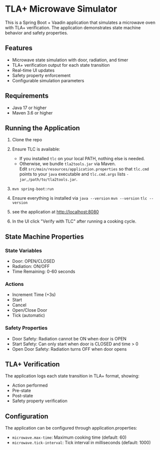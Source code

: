 # TLA+ Microwave Simulator

This is a Spring Boot + Vaadin application that simulates a microwave oven with TLA+ verification. The application demonstrates state machine behavior and safety properties.

## Features

- Microwave state simulation with door, radiation, and timer
- TLA+ verification output for each state transition
- Real-time UI updates
- Safety property enforcement
- Configurable simulation parameters

## Requirements

- Java 17 or higher
- Maven 3.6 or higher

## Running the Application

1. Clone the repo

2. Ensure TLC is available:
   - If you installed `tlc` on your local PATH, nothing else is needed.
   - Otherwise, we bundle `tla2tools.jar` via Maven.  
     Edit `src/main/resources/application.properties` so that
     `tlc.cmd` points to your `java` executable and
     `tlc.cmd.args` lists `-jar,/path/to/tla2tools.jar`.

3. `mvn spring-boot:run`

4. Ensure everything is installed via
`java --version`
`mvn --version`
`tlc --version`

5. see the application at [http://localhost:8080](http://localhost:8080)

6. In the UI click "Verify with TLC" after running a cooking cycle.

## State Machine Properties

### State Variables
- Door: OPEN/CLOSED
- Radiation: ON/OFF
- Time Remaining: 0-60 seconds

### Actions
- Increment Time (+3s)
- Start
- Cancel
- Open/Close Door
- Tick (automatic)

### Safety Properties
- Door Safety: Radiation cannot be ON when door is OPEN
- Start Safety: Can only start when door is CLOSED and time > 0
- Open Door Safety: Radiation turns OFF when door opens

## TLA+ Verification

The application logs each state transition in TLA+ format, showing:
- Action performed
- Pre-state
- Post-state
- Safety property verification

## Configuration

The application can be configured through application.properties:
- `microwave.max-time`: Maximum cooking time (default: 60)
- `microwave.tick-interval`: Tick interval in milliseconds (default: 1000) 